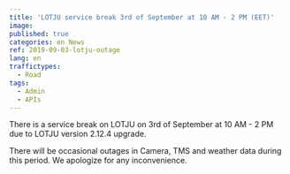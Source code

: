 ```yaml
---
title: 'LOTJU service break 3rd of September at 10 AM - 2 PM (EET)'
image: 
published: true
categories: en News
ref: 2019-09-03-lotju-outage
lang: en
traffictypes:
  - Road
tags:
  - Admin
  - APIs
---
```


There is a service break on LOTJU on 3rd of September at 10 AM - 2 PM due to LOTJU version 2.12.4 upgrade.

There will be occasional outages in Camera, TMS and weather data during this period. We apologize for any inconvenience.
